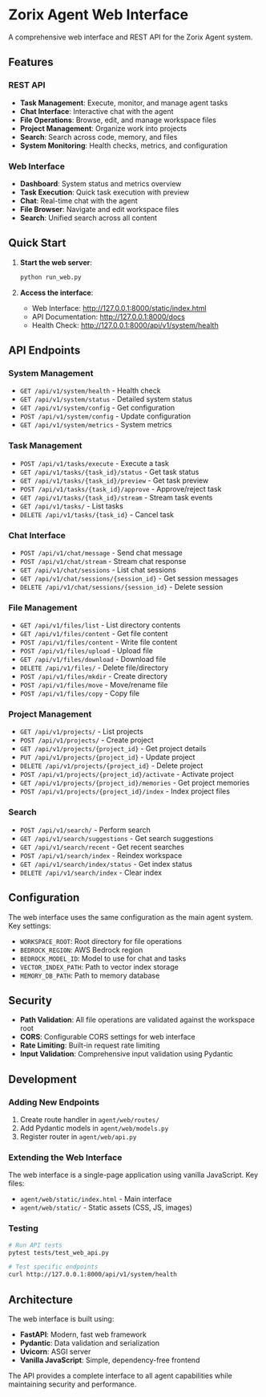 # Zorix Agent Web Interface

A comprehensive web interface and REST API for the Zorix Agent system.

## Features

### REST API
- **Task Management**: Execute, monitor, and manage agent tasks
- **Chat Interface**: Interactive chat with the agent
- **File Operations**: Browse, edit, and manage workspace files
- **Project Management**: Organize work into projects
- **Search**: Search across code, memory, and files
- **System Monitoring**: Health checks, metrics, and configuration

### Web Interface
- **Dashboard**: System status and metrics overview
- **Task Execution**: Quick task execution with preview
- **Chat**: Real-time chat with the agent
- **File Browser**: Navigate and edit workspace files
- **Search**: Unified search across all content

## Quick Start

1. **Start the web server**:
   ```bash
   python run_web.py
   ```

2. **Access the interface**:
   - Web Interface: http://127.0.0.1:8000/static/index.html
   - API Documentation: http://127.0.0.1:8000/docs
   - Health Check: http://127.0.0.1:8000/api/v1/system/health

## API Endpoints

### System Management
- `GET /api/v1/system/health` - Health check
- `GET /api/v1/system/status` - Detailed system status
- `GET /api/v1/system/config` - Get configuration
- `POST /api/v1/system/config` - Update configuration
- `GET /api/v1/system/metrics` - System metrics

### Task Management
- `POST /api/v1/tasks/execute` - Execute a task
- `GET /api/v1/tasks/{task_id}/status` - Get task status
- `GET /api/v1/tasks/{task_id}/preview` - Get task preview
- `POST /api/v1/tasks/{task_id}/approve` - Approve/reject task
- `GET /api/v1/tasks/{task_id}/stream` - Stream task events
- `GET /api/v1/tasks/` - List tasks
- `DELETE /api/v1/tasks/{task_id}` - Cancel task

### Chat Interface
- `POST /api/v1/chat/message` - Send chat message
- `POST /api/v1/chat/stream` - Stream chat response
- `GET /api/v1/chat/sessions` - List chat sessions
- `GET /api/v1/chat/sessions/{session_id}` - Get session messages
- `DELETE /api/v1/chat/sessions/{session_id}` - Delete session

### File Management
- `GET /api/v1/files/list` - List directory contents
- `GET /api/v1/files/content` - Get file content
- `POST /api/v1/files/content` - Write file content
- `POST /api/v1/files/upload` - Upload file
- `GET /api/v1/files/download` - Download file
- `DELETE /api/v1/files/` - Delete file/directory
- `POST /api/v1/files/mkdir` - Create directory
- `POST /api/v1/files/move` - Move/rename file
- `POST /api/v1/files/copy` - Copy file

### Project Management
- `GET /api/v1/projects/` - List projects
- `POST /api/v1/projects/` - Create project
- `GET /api/v1/projects/{project_id}` - Get project details
- `PUT /api/v1/projects/{project_id}` - Update project
- `DELETE /api/v1/projects/{project_id}` - Delete project
- `POST /api/v1/projects/{project_id}/activate` - Activate project
- `GET /api/v1/projects/{project_id}/memories` - Get project memories
- `POST /api/v1/projects/{project_id}/index` - Index project files

### Search
- `POST /api/v1/search/` - Perform search
- `GET /api/v1/search/suggestions` - Get search suggestions
- `GET /api/v1/search/recent` - Get recent searches
- `POST /api/v1/search/index` - Reindex workspace
- `GET /api/v1/search/index/status` - Get index status
- `DELETE /api/v1/search/index` - Clear index

## Configuration

The web interface uses the same configuration as the main agent system. Key settings:

- `WORKSPACE_ROOT`: Root directory for file operations
- `BEDROCK_REGION`: AWS Bedrock region
- `BEDROCK_MODEL_ID`: Model to use for chat and tasks
- `VECTOR_INDEX_PATH`: Path to vector index storage
- `MEMORY_DB_PATH`: Path to memory database

## Security

- **Path Validation**: All file operations are validated against the workspace root
- **CORS**: Configurable CORS settings for web interface
- **Rate Limiting**: Built-in request rate limiting
- **Input Validation**: Comprehensive input validation using Pydantic

## Development

### Adding New Endpoints

1. Create route handler in `agent/web/routes/`
2. Add Pydantic models in `agent/web/models.py`
3. Register router in `agent/web/api.py`

### Extending the Web Interface

The web interface is a single-page application using vanilla JavaScript. Key files:

- `agent/web/static/index.html` - Main interface
- `agent/web/static/` - Static assets (CSS, JS, images)

### Testing

```bash
# Run API tests
pytest tests/test_web_api.py

# Test specific endpoints
curl http://127.0.0.1:8000/api/v1/system/health
```

## Architecture

The web interface is built using:

- **FastAPI**: Modern, fast web framework
- **Pydantic**: Data validation and serialization
- **Uvicorn**: ASGI server
- **Vanilla JavaScript**: Simple, dependency-free frontend

The API provides a complete interface to all agent capabilities while maintaining security and performance.